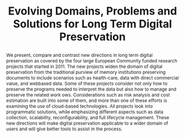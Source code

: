 ---
abstract: We present, compare and contrast new directions in long term digital preservation
  as covered by the four large European Community funded research projects that started
  in 2011. The new projects widen the domain of digital preservation from the traditional
  purview of memory institutions preserving documents to include scenarios such as
  health-care, data with direct commercial value, and webbased data. Some of these
  projects consider not only how to preserve the programs needed to interpret the
  data but also how to manage and preserve the related work ows. Considerations such
  as risk analysis and cost estimation are built into some of them, and more than
  one of these efforts is examining the use of cloud-based technologies. All projects
  look into programmatic solutions, while emphasizing different aspects such as data
  collection, scalability, reconfigurability, and full lifecycle management. These
  new directions will make digital preservation applicable to a wider domain of users
  and will give better tools to assist in the process.
creators:
- Orit Edelstein
- Philip Taylor
- Eliot Salant
- Thomas Risse
- Ross King
- Michael Factor
date: null
document_url: https://services.phaidra.univie.ac.at/api/object/o:294246/download
grand_parent: iPRES
institutions: []
keywords:
- singapore
- preservation
- web archives
- software as a service
- business processes
landing_page_url: https://phaidra.univie.ac.at/o:294246
language: eng
layout: publication
license: CC BY-SA 3.0 AT
notes_url: null
parent: iPRES 2011
publication_type: paper
size: 695571
slides_url: null
source_name: iPRES
stream_url: null
title: Evolving Domains, Problems and Solutions for Long Term Digital Preservation
year: 2011
---